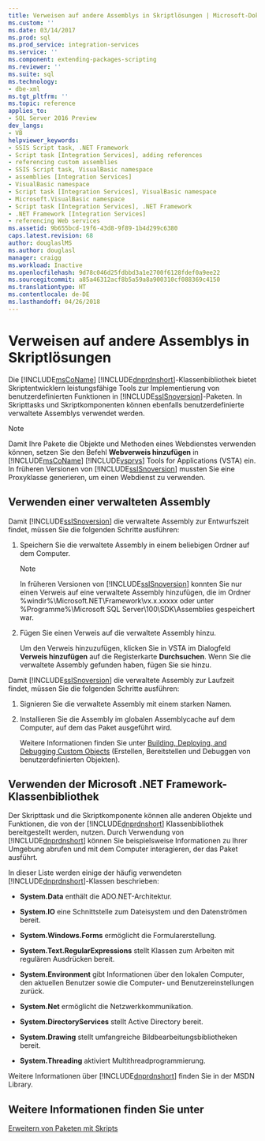 ```yaml
---
title: Verweisen auf andere Assemblys in Skriptlösungen | Microsoft-Dokumentation
ms.custom: ''
ms.date: 03/14/2017
ms.prod: sql
ms.prod_service: integration-services
ms.service: ''
ms.component: extending-packages-scripting
ms.reviewer: ''
ms.suite: sql
ms.technology:
- dbe-xml
ms.tgt_pltfrm: ''
ms.topic: reference
applies_to:
- SQL Server 2016 Preview
dev_langs:
- VB
helpviewer_keywords:
- SSIS Script task, .NET Framework
- Script task [Integration Services], adding references
- referencing custom assemblies
- SSIS Script task, VisualBasic namespace
- assemblies [Integration Services]
- VisualBasic namespace
- Script task [Integration Services], VisualBasic namespace
- Microsoft.VisualBasic namespace
- Script task [Integration Services], .NET Framework
- .NET Framework [Integration Services]
- referencing Web services
ms.assetid: 9b655bcd-19f6-43d8-9f89-1b4d299c6380
caps.latest.revision: 68
author: douglaslMS
ms.author: douglasl
manager: craigg
ms.workload: Inactive
ms.openlocfilehash: 9d78c046d25fdbbd3a1e2700f6128fdef0a9ee22
ms.sourcegitcommit: a85a46312acf8b5a59a8a900310cf088369c4150
ms.translationtype: HT
ms.contentlocale: de-DE
ms.lasthandoff: 04/26/2018
---
```

# <a name="referencing-other-assemblies-in-scripting-solutions"></a>Verweisen auf andere Assemblys in Skriptlösungen
  Die [!INCLUDE[msCoName](../../includes/msconame-md.md)] [!INCLUDE[dnprdnshort](../../includes/dnprdnshort-md.md)]-Klassenbibliothek bietet Skriptentwicklern leistungsfähige Tools zur Implementierung von benutzerdefinierten Funktionen in [!INCLUDE[ssISnoversion](../../includes/ssisnoversion-md.md)]-Paketen. In Skripttasks und Skriptkomponenten können ebenfalls benutzerdefinierte verwaltete Assemblys verwendet werden.  
  
> [!NOTE]  
>  Damit Ihre Pakete die Objekte und Methoden eines Webdienstes verwenden können, setzen Sie den Befehl **Webverweis hinzufügen** in [!INCLUDE[msCoName](../../includes/msconame-md.md)] [!INCLUDE[vsprvs](../../includes/vsprvs-md.md)] Tools for Applications (VSTA) ein. In früheren Versionen von [!INCLUDE[ssISnoversion](../../includes/ssisnoversion-md.md)] mussten Sie eine Proxyklasse generieren, um einen Webdienst zu verwenden.  
  
## <a name="using-a-managed-assembly"></a>Verwenden einer verwalteten Assembly  
 Damit [!INCLUDE[ssISnoversion](../../includes/ssisnoversion-md.md)] die verwaltete Assembly zur Entwurfszeit findet, müssen Sie die folgenden Schritte ausführen:  
  
1.  Speichern Sie die verwaltete Assembly in einem beliebigen Ordner auf dem Computer.  
  
    > [!NOTE]  
    >  In früheren Versionen von [!INCLUDE[ssISnoversion](../../includes/ssisnoversion-md.md)] konnten Sie nur einen Verweis auf eine verwaltete Assembly hinzufügen, die im Ordner %windir%\Microsoft.NET\Framework\vx.x.xxxxx oder unter %Programme%\Microsoft SQL Server\100\SDK\Assemblies gespeichert war.  
  
2.  Fügen Sie einen Verweis auf die verwaltete Assembly hinzu.  
  
     Um den Verweis hinzuzufügen, klicken Sie in VSTA im Dialogfeld **Verweis hinzufügen** auf die Registerkarte **Durchsuchen**. Wenn Sie die verwaltete Assembly gefunden haben, fügen Sie sie hinzu.  
  
 Damit [!INCLUDE[ssISnoversion](../../includes/ssisnoversion-md.md)] die verwaltete Assembly zur Laufzeit findet, müssen Sie die folgenden Schritte ausführen:  
  
1.  Signieren Sie die verwaltete Assembly mit einem starken Namen.  
  
2.  Installieren Sie die Assembly im globalen Assemblycache auf dem Computer, auf dem das Paket ausgeführt wird.  
  
     Weitere Informationen finden Sie unter [Building, Deploying, and Debugging Custom Objects](../../integration-services/extending-packages-custom-objects/building-deploying-and-debugging-custom-objects.md) (Erstellen, Bereitstellen und Debuggen von benutzerdefinierten Objekten).  
  
## <a name="using-the-microsoft-net-framework-class-library"></a>Verwenden der Microsoft .NET Framework-Klassenbibliothek  
 Der Skripttask und die Skriptkomponente können alle anderen Objekte und Funktionen, die von der [!INCLUDE[dnprdnshort](../../includes/dnprdnshort-md.md)] Klassenbibliothek bereitgestellt werden, nutzen. Durch Verwendung von [!INCLUDE[dnprdnshort](../../includes/dnprdnshort-md.md)] können Sie beispielsweise Informationen zu Ihrer Umgebung abrufen und mit dem Computer interagieren, der das Paket ausführt.  
  
 In dieser Liste werden einige der häufig verwendeten [!INCLUDE[dnprdnshort](../../includes/dnprdnshort-md.md)]-Klassen beschrieben:  
  
-   **System.Data** enthält die ADO.NET-Architektur.  
  
-   **System.IO** eine Schnittstelle zum Dateisystem und den Datenströmen bereit.  
  
-   **System.Windows.Forms** ermöglicht die Formularerstellung.  
  
-   **System.Text.RegularExpressions** stellt Klassen zum Arbeiten mit regulären Ausdrücken bereit.  
  
-   **System.Environment** gibt Informationen über den lokalen Computer, den aktuellen Benutzer sowie die Computer- und Benutzereinstellungen zurück.  
  
-   **System.Net** ermöglicht die Netzwerkkommunikation.  
  
-   **System.DirectoryServices** stellt Active Directory bereit.  
  
-   **System.Drawing** stellt umfangreiche Bildbearbeitungsbibliotheken bereit.  
  
-   **System.Threading** aktiviert Multithreadprogrammierung.  
  
 Weitere Informationen über [!INCLUDE[dnprdnshort](../../includes/dnprdnshort-md.md)] finden Sie in der MSDN Library.  
  
## <a name="see-also"></a>Weitere Informationen finden Sie unter  
 [Erweitern von Paketen mit Skripts](../../integration-services/extending-packages-scripting/extending-packages-with-scripting.md)  
  
  
